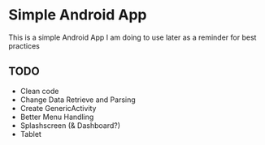 # Simple Android App

This is a simple Android App I am doing to use later as a reminder for best practices

## TODO
* Clean code
* Change Data Retrieve and Parsing
* Create GenericActivity
* Better Menu Handling
* Splashscreen (& Dashboard?)
* Tablet
